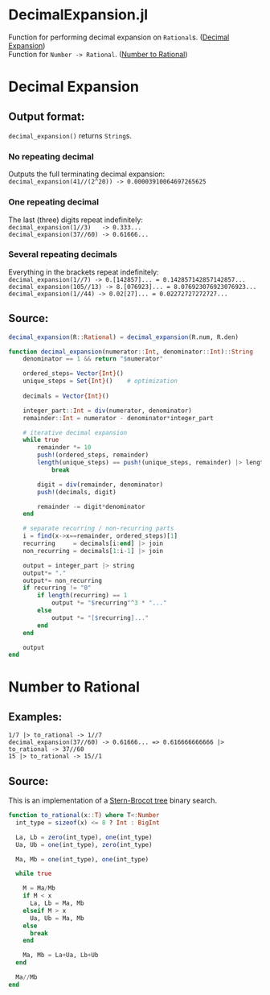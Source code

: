 # DecimalExpansion.jl

Function for performing decimal expansion on `Rational`s. ([Decimal Expansion](https://github.com/matteyas/DecimalExpansion.jl#decimal-expansion))  
Function for `Number -> Rational`. ([Number to Rational](https://github.com/matteyas/DecimalExpansion.jl#number-to-rational))

# Decimal Expansion

## Output format:
`decimal_expansion()` returns `String`s.

### No repeating decimal
Outputs the full terminating decimal expansion:  
`decimal_expansion(41//(2^20)) -> 0.00003910064697265625`

### One repeating decimal
The last (three) digits repeat indefinitely:  
`decimal_expansion(1//3)   -> 0.333...`  
`decimal_expansion(37//60) -> 0.61666...`

### Several repeating decimals
Everything in the brackets repeat indefinitely:  
`decimal_expansion(1//7) -> 0.[142857]... = 0.142857142857142857...`  
`decimal_expansion(105//13) -> 8.[076923]... = 8.076923076923076923...`  
`decimal_expansion(1//44) -> 0.02[27]... = 0.02272727272727...`

## Source:
```julia
decimal_expansion(R::Rational) = decimal_expansion(R.num, R.den)

function decimal_expansion(numerator::Int, denominator::Int)::String
    denominator == 1 && return "$numerator"

    ordered_steps= Vector{Int}()
    unique_steps = Set{Int}()    # optimization
    
    decimals = Vector{Int}()

    integer_part::Int = div(numerator, denominator)
    remainder::Int = numerator - denominator*integer_part

    # iterative decimal expansion
    while true
        remainder *= 10
        push!(ordered_steps, remainder)
        length(unique_steps) == push!(unique_steps, remainder) |> length &&
            break

        digit = div(remainder, denominator)
        push!(decimals, digit)

        remainder -= digit*denominator
    end

    # separate recurring / non-recurring parts
    i = find(x->x==remainder, ordered_steps)[1]
    recurring     = decimals[i:end] |> join
    non_recurring = decimals[1:i-1] |> join

    output = integer_part |> string
    output*= "."
    output*= non_recurring
    if recurring != "0"
        if length(recurring) == 1
            output *= "$recurring"^3 * "..."
        else
            output *= "[$recurring]..."
        end
    end

    output
end
```

# Number to Rational
## Examples:
`1/7 |> to_rational -> 1//7`  
`decimal_expansion(37//60) -> 0.61666... => 0.616666666666 |> to_rational -> 37//60`  
`15 |> to_rational -> 15//1`

## Source:
This is an implementation of a [Stern-Brocot tree](https://en.wikipedia.org/wiki/Stern%E2%80%93Brocot_tree) binary search.

```julia
function to_rational(x::T) where T<:Number
  int_type = sizeof(x) <= 8 ? Int : BigInt

  La, Lb = zero(int_type), one(int_type)
  Ua, Ub = one(int_type), zero(int_type)

  Ma, Mb = one(int_type), one(int_type)

  while true

    M = Ma/Mb   
    if M < x
      La, Lb = Ma, Mb
    elseif M > x
      Ua, Ub = Ma, Mb
    else
      break
    end

    Ma, Mb = La+Ua, Lb+Ub
  end

  Ma//Mb
end
```
